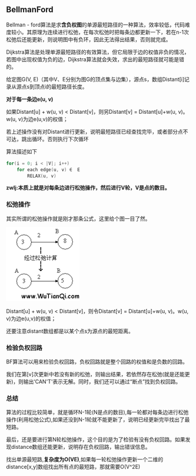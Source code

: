 ## BellmanFord
Bellman - ford算法是求**含负权图**的单源最短路径的一种算法，效率较低，代码难度较小。其原理为连续进行松弛，在每次松弛时把每条边都更新一下，若在n-1次松弛后还能更新，则说明图中有负环，因此无法得出结果，否则就完成。

Dijkstra算法是处理单源最短路径的有效算法，但它局限于边的权值非负的情况，若图中出现权值为负的边，Dijkstra算法就会失效，求出的最短路径就可能是错的。

给定图G(V, E)（其中V、E分别为图G的顶点集与边集），源点s，数组Distant\[i\]记录从源点s到顶点i的最短路径长度。

**对于每一条边e(u, v)**

如果Distant\[u\] + w(u, v) < Distant\[v\]，则另Distant\[v\] = Distant\[u\]+w(u, v)。w(u, v)为边e(u,v)的权值；

若上述操作没有对Distant进行更新，说明最短路径已经查找完毕，或者部分点不可达，跳出循环。否则执行下次循环

算法描述如下

``` c
for(i = 0; i < |V|; i++)
    for each edge(u, v) ∈  E
        RELAX(u, v)
```

**zwlj:本质上就是对每条边进行松弛操作，然后进行V轮，V是点的数目。**

### 松弛操作
其实所谓的松弛操作就是刚才那条公式，这里给个图一目了然。

![](image/bf0.png)

Distant\[u\] + w(u, v) < Distant\[v\]，则令Distant\[v\] = Distant\[u\]+w(u, v)。w(u, v)为边e(u,v)的权值；

还要注意distant数组都是以某个点s为源点的最短距离。

### 检验负权回路
BF算法可以用来检验负权回路，负权回路就是整个回路的权值和是负数的回路。

我们在第\[v\]次更新中若没有新的松弛，则输出结果，若依然存在松弛(就是还能更新)，则输出‘CAN'T'表示无解。同时，我们还可以通过“断点”找到负权回路。

### 总结
算法的过程比较简单，就是循环N-1轮(N是点的数目),每一轮都对每条边进行松弛操作(利用松弛公式),如果还没到N-1轮就不能更新了，说明已经更新完毕找出了最短路。

最后，还是要进行第N轮松弛操作，这个目的是为了检验有没有负权回路。如果发现distance数组还能更新，说明存在负权回路，输出错误信息。

找出单源最短路,**复杂度为O(VE)**,如果每一轮松弛操作更新一个二维的distance\[x,y\]数组找出所有点的最短路，那就需要O(V^2E)
